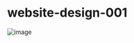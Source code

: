 # website-design-001
![image](https://user-images.githubusercontent.com/15544026/196496166-1ca97401-0e08-4957-96eb-5475850915bf.png)
